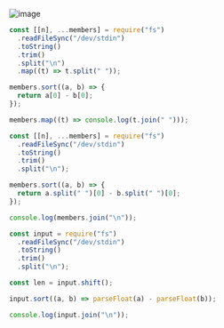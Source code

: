 ![image](https://github.com/ssc9811/algorithm/assets/39263149/8a9dd4fe-d0b1-4806-a0ed-42300a23d1eb)

```javascript
const [[n], ...members] = require("fs")
  .readFileSync("/dev/stdin")
  .toString()
  .trim()
  .split("\n")
  .map((t) => t.split(" "));

members.sort((a, b) => {
  return a[0] - b[0];
});

members.map((t) => console.log(t.join(" ")));
```

```javascript
const [[n], ...members] = require("fs")
  .readFileSync("/dev/stdin")
  .toString()
  .trim()
  .split("\n");

members.sort((a, b) => {
  return a.split(" ")[0] - b.split(" ")[0];
});

console.log(members.join("\n"));
```

```javascript
const input = require("fs")
  .readFileSync("/dev/stdin")
  .toString()
  .trim()
  .split("\n");

const len = input.shift();

input.sort((a, b) => parseFloat(a) - parseFloat(b));

console.log(input.join("\n"));
```
